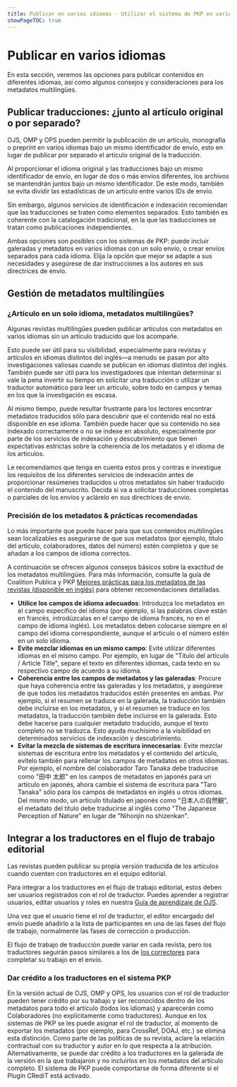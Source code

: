 ```yaml
---
title: Publicar en varios idiomas - Utilizar el sistema de PKP en varios idiomas
showPageTOC: true
---
```


# Publicar en varios idiomas

En esta sección, veremos las opciones para publicar contenidos en diferentes idiomas, así como algunos consejos y consideraciones para los metadatos multilingües.

## Publicar traducciones: ¿junto al artículo original o por separado?

OJS, OMP y OPS pueden permitir la publicación de un artículo, monografía o preprint en varios idiomas bajo un mismo identificador de envío, esto en lugar de publicar por separado el artículo original de la traducción.

Al proporcionar el idioma original y las traducciones bajo un mismo identificador de envío, en lugar de dos o más envíos diferentes, los archivos se mantendrán juntos bajo un mismo identificador. De este modo, también se evita dividir las estadísticas de un artículo entre varios IDs de envío.

Sin embargo, algunos servicios de identificación e indexación recomiendan que las traducciones se traten como elementos separados. Esto también es coherente con la catalogación tradicional, en la que las traducciones se tratan como publicaciones independientes.

Ambas opciones son posibles con los sistemas de PKP: puede incluir galeradas y metadatos en varios idiomas con un solo envío, o crear envíos separados para cada idioma. Elija la opción que mejor se adapte a sus necesidades y asegúrese de dar instrucciones a los autores en sus directrices de envío.

## Gestión de metadatos multilingües

### ¿Artículo en un solo idioma, metadatos multilingües?

Algunas revistas multilingües pueden publicar artículos con metadatos en varios idiomas sin un artículo traducido que los acompañe.

Esto puede ser útil para su visibilidad, especialmente para revistas y artículos en idiomas distintos del inglés—a menudo se pasan por alto investigaciones valiosas cuando se publican en idiomas distintos del inglés. También puede ser útil para los investigadores que intentan determinar si vale la pena invertir su tiempo en solicitar una traducción o utilizar un traductor automático para leer un artículo, sobre todo en campos y temas en los que la investigación es escasa.

Al mismo tiempo, puede resultar frustrante para los lectores encontrar metadatos traducidos sólo para descubrir que el contenido real no está disponible en ese idioma. También puede hacer que su contenido no sea indexado correctamente o no se indexe en absoluto, especialmente por parte de los servicios de indexación y descubrimiento que tienen expectativas estrictas sobre la coherencia de los metadatos y el idioma de los artículos.

Le recomendamos que tenga en cuenta estos pros y contras e investigue los requisitos de los diferentes servicios de indexación antes de proporcionar resúmenes traducidos u otros metadatos sin haber traducido el contenido del manuscrito. Decida si va a solicitar traducciones completas o parciales de los envíos y aclárelo en sus directrices de envío.

### Precisión de los metadatos & prácticas recomendadas

Lo más importante que puede hacer para que sus contenidos multilingües sean localizables es asegurarse de que sus metadatos (por ejemplo, título del artículo, colaboradores, datos del número) estén completos y que se añadan a los campos de idioma correctos.

A continuación se ofrecen algunos consejos básicos sobre la exactitud de los metadatos multilingües. Para más información, consulte la guía de Coalition Publica y PKP [Mejores prácticas para los metadatos de las revistas (disponible en inglés)](https://docs.pkp.sfu.ca/metadata-practices/en/) para obtener recomendaciones detalladas.

- **Utilice los campos de idioma adecuados**: Introduzca los metadatos en el campo específico del idioma (por ejemplo, si las palabras clave están en francés, introdúzcalas en el campo de idioma francés, no en el campo de idioma inglés). Los metadatos deben colocarse siempre en el campo del idioma correspondiente, aunque el artículo o el número estén en un solo idioma.
- **Evite mezclar idiomas en un mismo campo**: Evite utilizar diferentes idiomas en el mismo campo. Por ejemplo, en lugar de "Título del artículo / Article Title", separe el texto en diferentes idiomas, cada texto en su respectivo campo de acuerdo a su idioma.
- **Coherencia entre los campos de metadatos y las galeradas**: Procure que haya coherencia entre las galeradas y los metadatos, y asegúrese de que todos los metadatos traducidos estén presentes en ambas. Por ejemplo, si el resumen se traduce en la galerada, la traducción también debe incluirse en los metadatos, y si el resumen se traduce en los metadatos, la traducción también debe incluirse en la galerada. Esto debe hacerse para cualquier metadato traducido, aunque el texto completo no se traduzca. Esto ayuda muchísimo a la visibilidad en determinados servicios de indexación y descubrimiento.
- **Evitar la mezcla de sistemas de escritura innecesarias**: Evite mezclar sistemas de escritura entre los metadatos y el contenido del artículo, evítelo también para rellenar los campos de metadatos en otros idiomas. Por ejemplo, el nombre del colaborador Taro Tanaka debe traducirse como "田中 太郎" en los campos de metadatos en japonés para un artículo en japonés, ahora cambie el sistema de escritura para "Taro Tanaka" sólo para los campos de metadatos en inglés u otros idiomas. Del mismo modo, un artículo titulado en japonés como "日本人の自然観", el metadato del título debe traducirse al inglés como "The Japanese Perception of Nature" en lugar de "Nihonjin no shizenkan".

## Integrar a los traductores en el flujo de trabajo editorial

Las revistas pueden publicar su propia versión traducida de los artículos cuando cuenten con traductores en el equipo editorial.

Para integrar a los traductores en el flujo de trabajo editorial, estos deben ser usuarios registrados con el rol de traductor. Puedes aprender a registrar usuarios, editar usuarios y roles en nuestra [Guía de aprendizaje de OJS](https://docs.pkp.sfu.ca/learning-ojs/3.1/es/users-and-roles).

Una vez que el usuario tiene el rol de traductor, el editor encargado del envío puede añadirlo a la lista de participantes en una de las fases del flujo de trabajo, normalmente las fases de corrección o producción.

El flujo de trabajo de traducción puede variar en cada revista, pero los traductores seguirán pasos similares a los de [los correctores](https://docs.pkp.sfu.ca/learning-ojs/3.1/es/editorial-workflow#corrector) para completar su trabajo en el envío.

### Dar crédito a los traductores en el sistema PKP

En la versión actual de OJS, OMP y OPS, los usuarios con el rol de traductor pueden tener crédito por su trabajo y ser reconocidos dentro de los metadatos para todo el artículo (todos los idiomas) y aparecerán como Colaboradores (no explícitamente como traductores). Aunque en los sistemas de PKP se les puede asignar el rol de traductor, al momento de exportar los metadatos (por ejemplo, para CrossRef, DOAJ, etc.) se elimina esta distinción. Como parte de las políticas de su revista, aclare la relación contractual con su traductor y autor en lo que respecta a la atribución. Alternativamente, se puede dar crédito a los traductores en la galerada de la versión en la que trabajaron y no incluirlos en los metadatos del artículo completo. El sistema de PKP puede comportarse de forma diferente si el Plugin CRediT está activado.

